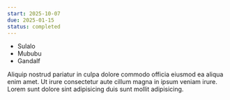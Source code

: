 ```yaml
---
start: 2025-10-07
due: 2025-01-15
status: completed
---
```


- Sulalo
- Mububu
- Gandalf

Aliquip nostrud pariatur in culpa dolore commodo officia eiusmod ea aliqua enim amet. Ut irure consectetur aute cillum magna in ipsum veniam irure. Lorem sunt dolore sint adipisicing duis sunt mollit adipisicing.
